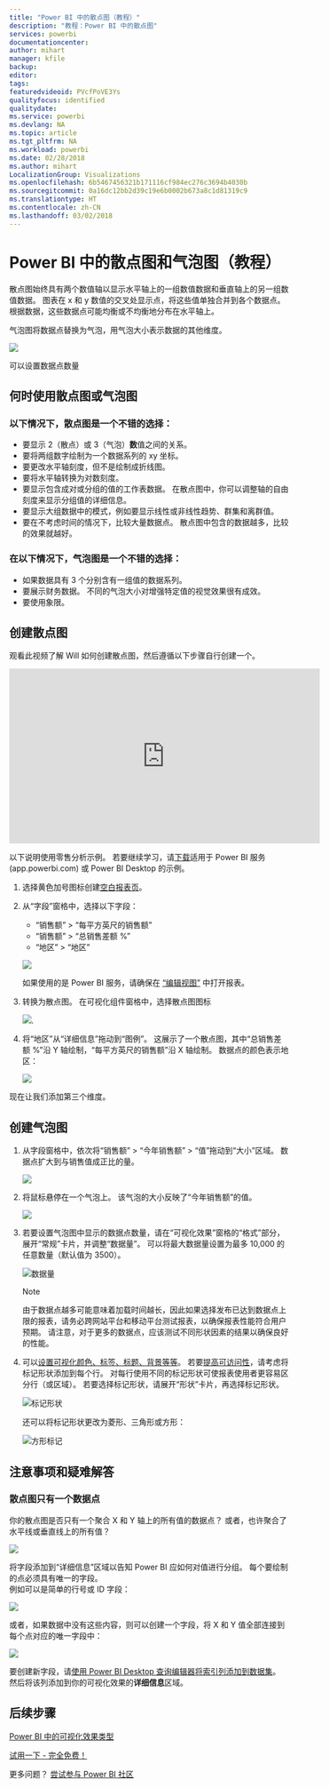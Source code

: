 ```yaml
---
title: "Power BI 中的散点图（教程）"
description: "教程：Power BI 中的散点图"
services: powerbi
documentationcenter: 
author: mihart
manager: kfile
backup: 
editor: 
tags: 
featuredvideoid: PVcfPoVE3Ys
qualityfocus: identified
qualitydate: 
ms.service: powerbi
ms.devlang: NA
ms.topic: article
ms.tgt_pltfrm: NA
ms.workload: powerbi
ms.date: 02/28/2018
ms.author: mihart
LocalizationGroup: Visualizations
ms.openlocfilehash: 6b5467456321b171116cf984ec276c3694b4030b
ms.sourcegitcommit: 0a16dc12bb2d39c19e6b0002b673a8c1d81319c9
ms.translationtype: HT
ms.contentlocale: zh-CN
ms.lasthandoff: 03/02/2018
---
```

# <a name="scatter-charts-and-bubble-charts-in-power-bi-tutorial"></a>Power BI 中的散点图和气泡图（教程）
散点图始终具有两个数值轴以显示水平轴上的一组数值数据和垂直轴上的另一组数值数据。 图表在 x 和 y 数值的交叉处显示点，将这些值单独合并到各个数据点。 根据数据，这些数据点可能均衡或不均衡地分布在水平轴上。

气泡图将数据点替换为气泡，用气泡大小表示数据的其他维度。

![](media/power-bi-visualization-scatter/power-bi-bubble-chart.png)

可以设置数据点数量  

## <a name="when-to-use-a-scatter-chart-or-bubble-chart"></a>何时使用散点图或气泡图
### <a name="scatter-charts-are-a-great-choice"></a>以下情况下，散点图是一个不错的选择：
* 要显示 2（散点）或 3（气泡）**数**值之间的关系。
* 要将两组数字绘制为一个数据系列的 xy 坐标。
* 要更改水平轴刻度，但不是绘制成折线图。    
* 要将水平轴转换为对数刻度。
* 要显示包含成对或分组的值的工作表数据。 在散点图中，你可以调整轴的自由刻度来显示分组值的详细信息。
* 要显示大组数据中的模式，例如要显示线性或非线性趋势、群集和离群值。
* 要在不考虑时间的情况下，比较大量数据点。  散点图中包含的数据越多，比较的效果就越好。

### <a name="bubble-charts-are-a-great-choice"></a>在以下情况下，气泡图是一个不错的选择：
* 如果数据具有 3 个分别含有一组值的数据系列。
* 要展示财务数据。  不同的气泡大小对增强特定值的视觉效果很有成效。
* 要使用象限。

## <a name="create-a-scatter-chart"></a>创建散点图
观看此视频了解 Will 如何创建散点图，然后遵循以下步骤自行创建一个。

<iframe width="560" height="315" src="https://www.youtube.com/embed/PVcfPoVE3Ys?list=PL1N57mwBHtN0JFoKSR0n-tBkUJHeMP2cP" frameborder="0" allowfullscreen></iframe>


以下说明使用零售分析示例。 若要继续学习，请[下载](sample-datasets.md)适用于 Power BI 服务 (app.powerbi.com) 或 Power BI Desktop 的示例。   

1. 选择黄色加号图标创建[空白报表页](power-bi-report-add-page.md)。
 
2. 从“字段”窗格中，选择以下字段：
   - “销售额” > “每平方英尺的销售额”
   - “销售额” > “总销售差额 %”
   - “地区” > “地区”

    ![](media/power-bi-visualization-scatter/power-bi-bar-chart.png)

    如果使用的是 Power BI 服务，请确保在 [“编辑视图”](service-interact-with-a-report-in-editing-view.md) 中打开报表。

3. 转换为散点图。 在可视化组件窗格中，选择散点图图标

   ![](media/power-bi-visualization-scatter/pbi_scatter_chart_icon.png).

4. 将“地区”从“详细信息”拖动到“图例”。 这展示了一个散点图，其中“总销售差额 %”沿 Y 轴绘制，“每平方英尺的销售额”沿 X 轴绘制。 数据点的颜色表示地区：

    ![](media/power-bi-visualization-scatter/power-bi-scatter.png)

现在让我们添加第三个维度。

## <a name="create-a-bubble-chart"></a>创建气泡图

1. 从字段窗格中，依次将“销售额” > “今年销售额” > “值”拖动到“大小”区域。 数据点扩大到与销售值成正比的量。
   
   ![](media/power-bi-visualization-scatter/power-bi-bubble.png)

2. 将鼠标悬停在一个气泡上。 该气泡的大小反映了“今年销售额”的值。
   
    ![](media/power-bi-visualization-scatter/pbi_scatter_chart_hover.png)

3. 若要设置气泡图中显示的数据点数量，请在“可视化效果”窗格的“格式”部分，展开“常规”卡片，并调整“数据量”。 可以将最大数据量设置为最多 10,000 的任意数量（默认值为 3500）。

    ![数据量](media/power-bi-visualization-scatter/pbi_scatter_data_volume.png) 

   > [!NOTE]
   > 由于数据点越多可能意味着加载时间越长，因此如果选择发布已达到数据点上限的报表，请务必跨网站平台和移动平台测试报表，以确保报表性能符合用户预期。 请注意，对于更多的数据点，应该测试不同形状因素的结果以确保良好的性能。

4. 可以[设置可视化颜色、标签、标题、背景等等](service-getting-started-with-color-formatting-and-axis-properties.md)。 若要[提高可访问性](desktop-accessibility.md)，请考虑将标记形状添加到每个行。 对每行使用不同的标记形状可使报表使用者更容易区分行（或区域）。 若要选择标记形状，请展开“形状”卡片，再选择标记形状。

      ![标记形状](media/power-bi-visualization-scatter/pbi_scatter_marker.png)

   还可以将标记形状更改为菱形、三角形或方形：

   ![方形标记](media/power-bi-visualization-scatter/pbi_scatter_chart_hover_square.png)


## <a name="considerations-and-troubleshooting"></a>注意事项和疑难解答

### <a name="your-scatter-chart-has-only-one-data-point"></a>**散点图只有一个数据点**
你的散点图是否只有一个聚合 X 和 Y 轴上的所有值的数据点？  或者，也许聚合了水平线或垂直线上的所有值？

![](media/power-bi-visualization-scatter/pbi_scatter_tshoot1.png)

将字段添加到“详细信息”区域以告知 Power BI 应如何对值进行分组。 每个要绘制的点必须具有唯一的字段。  
例如可以是简单的行号或 ID 字段：

![](media/power-bi-visualization-scatter/pbi_scatter_tshoot.png)

或者，如果数据中没有这些内容，则可以创建一个字段，将 X 和 Y 值全部连接到每个点对应的唯一字段中：

![](media/power-bi-visualization-scatter/pbi_scatter_tshoot2.png)

要创建新字段，请[使用 Power BI Desktop 查询编辑器将索引列添加到数据集](desktop-add-custom-column.md)。  然后将该列添加到你的可视化效果的**详细信息**区域。

## <a name="next-steps"></a>后续步骤
 [Power BI 中的可视化效果类型](power-bi-visualization-types-for-reports-and-q-and-a.md)

[试用一下 - 完全免费！](https://powerbi.com/)  

更多问题？ [尝试参与 Power BI 社区](http://community.powerbi.com/)

